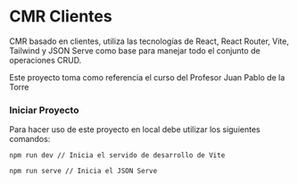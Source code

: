 # CMR Clientes

CMR basado en clientes, utiliza las tecnologías de React, React Router, Vite, Tailwind y JSON Serve como base para manejar todo el conjunto de operaciones CRUD.

Este proyecto toma como referencia el curso del Profesor Juan Pablo de la Torre

### Iniciar Proyecto

Para hacer uso de este proyecto en local debe utilizar los siguientes comandos:

```
npm run dev // Inicia el servido de desarrollo de Vite

npm run serve // Inicia el JSON Serve
```
